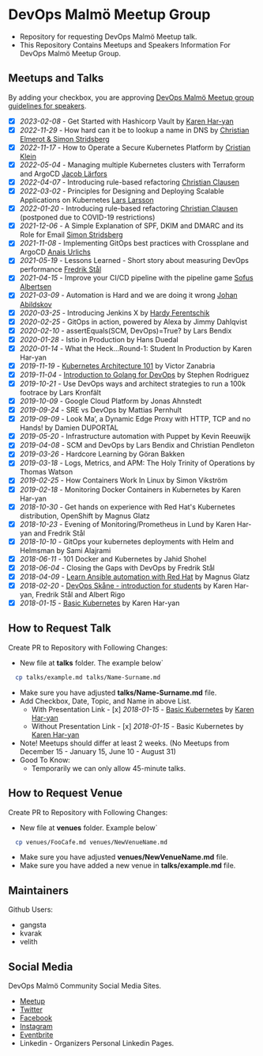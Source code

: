 # DevOps Malmö Meetup Group

- Repository for requesting DevOps Malmö Meetup talk.
- This Repository Contains Meetups and Speakers Information For DevOps Malmö Meetup Group.

## Meetups and Talks

By adding your checkbox, you are approving [DevOps Malmö Meetup group guidelines for speakers](guidelines.md).

- [x] *2023-02-08* - Get Started with Hashicorp Vault by [Karen Har-yan](talks/karen-haryan-vault.md)
- [x] *2022-11-29* - How hard can it be to lookup a name in DNS by [Christian Elmerot & Simon Stridsberg](talks/elmerot-stridsberg.md)
- [x] *2022-11-17* - How to Operate a Secure Kubernetes Platform by [Cristian Klein](talks/cristian-klein.md)
- [x] *2022-05-04* - Managing multiple Kubernetes clusters with Terraform and ArgoCD [Jacob Lärfors](talks/jacob-larfors.md)
- [x] *2022-04-07* - Introducing rule-based refactoring [Christian Clausen](talks/christian-clausen.md)
- [x] *2022-03-02* - Principles for Designing and Deploying Scalable Applications on Kubernetes [Lars Larsson](talks/lars-larsson.md)
- [x] *2022-01-20* - Introducing rule-based refactoring [Christian Clausen](talks/christian-clausen.md) (postponed due to COVID-19 restrictions)
- [X] *2021-12-06* - A Simple Explanation of SPF, DKIM and DMARC and its Role for Email [Simon Stridsberg](talks/simon-stridsberg.md)
- [X] *2021-11-08* - Implementing GitOps best practices with Crossplane and ArgoCD [Anais Urlichs](talks/anais-urlichs.md)
- [X] *2021-05-19* - Lessons Learned - Short story about measuring DevOps performance [Fredrik Stål](talks/fredrik-metrics.md)
- [X] *2021-04-15* - Improve your CI/CD pipeline with the pipeline game [Sofus Albertsen](talks/pipeline-game.md)
- [x] *2021-03-09* - Automation is Hard and we are doing it wrong [Johan Abildskov](talks/johan-abildskov.md)
- [x] *2020-03-25* - Introducing Jenkins X by [Hardy Ferentschik](talks/hardy-ferentschik.md)
- [x] *2020-02-25* - GitOps in action, powered by Alexa by Jimmy Dahlqvist
- [x] *2020-02-10* - assertEquals(SCM, DevOps)=True? by Lars Bendix
- [x] *2020-01-28* - Istio in Production by Hans Duedal
- [x] *2020-01-14* - What the Heck...Round-1: Student In Production by Karen Har-yan
- [x] *2019-11-19* - [Kubernetes Architecture 101](https://1drv.ms/b/s!AkfPlO3svI6PiWlbWNo_y3XAXpbY?e=mazgQo) by Victor Zanabria
- [x] *2019-11-04* - [Introduction to Golang for DevOps](https://docs.google.com/presentation/d/1HiIKcAwCkYYhrBupiYXNmtjSC0svMvdWqLTbxL0WRw0/edit?usp=sharing) by Stephen Rodriguez
- [x] *2019-10-21* - Use DevOps ways and architect strategies to run a 100k footrace by Lars Kronfält
- [x] *2019-10-09* - Google Cloud Platform by Jonas Ahnstedt
- [x] *2019-09-24* - SRE vs DevOps by Mattias Pernhult
- [x] *2019-09-09* - Look Ma’, a Dynamic Edge Proxy with HTTP, TCP and no Hands! by Damien DUPORTAL
- [x] *2019-05-20* - Infrastructure automation with Puppet by Kevin Reeuwijk
- [x] *2019-04-08* - SCM and DevOps by Lars Bendix and Christian Pendleton
- [x] *2019-03-26* - Hardcore Learning by Göran Bakken
- [x] *2019-03-18* - Logs, Metrics, and APM: The Holy Trinity of Operations by Thomas Watson
- [x] *2019-02-25* - How Containers Work In Linux by Simon Vikström
- [x] *2019-02-18* - Monitoring Docker Containers in Kubernetes by Karen Har-yan
- [x] *2018-10-30* - Get hands on experience with Red Hat's Kubernetes distribution, OpenShift by Magnus Glatz
- [x] *2018-10-23* - Evening of Monitoring/Prometheus in Lund by Karen Har-yan and Fredrik Stål
- [x] *2018-10-10* - GitOps your kubernetes deployments with Helm and Helmsman by Sami Alajrami
- [x] *2018-06-11* - 101 Docker and Kubernetes by Jahid Shohel
- [x] *2018-06-04* - Closing the Gaps with DevOps by Fredrik Stål
- [x] *2018-04-09* - [Learn Ansible automation with Red Hat](https://goo.gl/ThoJBB) by Magnus Glatz
- [x] *2018-02-20* - [DevOps Skåne - introduction for students](https://goo.gl/K5sbk7) by Karen Har-yan, Fredrik Stål and Albert Rigo
- [x] *2018-01-15* - [Basic Kubernetes](https://goo.gl/GTHwyi) by Karen Har-yan

## How to Request Talk

Create PR to Repository with Following Changes:

- New file at **talks** folder. The example below\`
```sh
  cp talks/example.md talks/Name-Surname.md
```
- Make sure you have adjusted **talks/Name-Surname.md** file.
- Add Checkbox, Date, Topic, and Name in above List.
  - With Presentation Link    - [x] *2018-01-15* - [Basic Kubernetes](https://linktopresentation.com) by [Karen Har-yan](talks/Karen-Haryan.md)
  - Without Presentation Link - [x] *2018-01-15* - Basic Kubernetes by [Karen Har-yan](talks/Karen-Haryan.md)
- Note! Meetups should differ at least 2 weeks. (No Meetups from December 15 - January 15, June 10 - August 31)
- Good To Know:
  - Temporarily we can only allow 45-minute talks.

## How to Request Venue

Create PR to Repository with Following Changes:

- New file at **venues** folder. Example below\`
```sh
  cp venues/FooCafe.md venues/NewVenueName.md
```
- Make sure you have adjusted **venues/NewVenueName.md** file.
- Make sure you have added a new venue in **talks/example.md** file.

## Maintainers

Github Users:
- gangsta
- kvarak
- velith

## Social Media

DevOps Malmö Community Social Media Sites.

 - [Meetup](https://www.meetup.com/DevOpsMalmo/)
 - [Twitter](https://twitter.com/DevopsMalmo)
 - [Facebook](https://www.facebook.com/groups/devopsmalmo/)
 - [Instagram](https://www.instagram.com/devopsmalmo/)
 - [Eventbrite](http://devopsmalmo.eventbrite.com/)
 - Linkedin - Organizers Personal Linkedin Pages.

